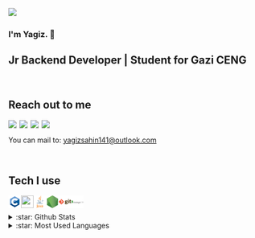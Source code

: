 <p><img src="https://media.giphy.com/media/OBnIvqqpKFbZam9Wmj/giphy.gif" width="350px"</p>

### I'm Yagiz. :wave:

## Jr Backend Developer | Student for Gazi CENG

<br />

## Reach out to me

[<img width="22" src="https://unpkg.com/simple-icons@v8/icons/instagram.svg" align="left"/>][instagram]
[<img width="22" src="https://unpkg.com/simple-icons@v8/icons/twitter.svg" align="left"/>][twitter]
[<img width="22" src="https://unpkg.com/simple-icons@v8/icons/linkedin.svg" align="left"/>][linkedin]
[<img width="22" src="https://unpkg.com/simple-icons@v8/icons/gmail.svg" align="left"/>][gmail]
<br />

 You can mail to: yagizsahin141@outlook.com

<br />

## Tech I use

<img src="https://raw.githubusercontent.com/github/explore/f3e22f0dca2be955676bc70d6214b95b13354ee8/topics/c/c.png" width="25" height="25" align="left"/>
<img src="https://upload.wikimedia.org/wikipedia/commons/4/4f/Csharp_Logo.png" width="25" height="25" align="left"/>
<img src="https://raw.githubusercontent.com/github/explore/5b3600551e122a3277c2c5368af2ad5725ffa9a1/topics/java/java.png" width="25" height="25" align="left"/>
<img src="https://raw.githubusercontent.com/github/explore/80688e429a7d4ef2fca1e82350fe8e3517d3494d/topics/nodejs/nodejs.png" width="25" height="25" align="left"/>
<img src="https://raw.githubusercontent.com/github/explore/80688e429a7d4ef2fca1e82350fe8e3517d3494d/topics/git/git.png" width=25 height="25"align="left"/>
<img src="https://raw.githubusercontent.com/github/explore/80688e429a7d4ef2fca1e82350fe8e3517d3494d/topics/mongodb/mongodb.png" width="25" height="25"align="left"/>

<br />
<br /> 
<details>
<summary>:star: Github Stats</summary>
<img src="https://github-readme-stats.vercel.app/api?username=YagizSahin&theme=gotham">
</details> 
<details>
<summary>:star: Most Used Languages</summary>
<img src="https://github-readme-stats.vercel.app/api/top-langs/?username=YagizSahin">
</details> 


[instagram]:https://www.instagram.com/yagiz.sahinn/
[twitter]:https://twitter.com/yagishn
[linkedin]:https://www.linkedin.com/in/yağız-şahin-38b3b8225/
[gmail]:yagizsahin141@outlook.com
